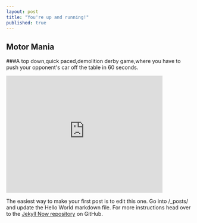 ```yaml
---
layout: post
title: "You're up and running!"
published: true
---
```


## Motor Mania
###A top down,quick paced,demolition derby game,where you have to push your opponent's car off the table in 60 seconds.
<iframe width="420" height="315" src="https://www.youtube.com/embed/pjxKk7TVkGc" frameborder="0" allowfullscreen></iframe>

The easiest way to make your first post is to edit this one. Go into /_posts/ and update the Hello World markdown file. For more instructions head over to the [Jekyll Now repository](https://github.com/barryclark/jekyll-now) on GitHub.
